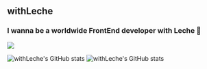 ## withLeche 
### I wanna be a worldwide FrontEnd developer with Leche 🐺
<img src="https://img.shields.io/badge/HTML-#bbb?style=flat-square&logo=CBS&logoColor=#000000"/>

<!--
**withLeche/withLeche** is a ✨ _special_ ✨ repository because its `README.md` (this file) appears on your GitHub profile.

Here are some ideas to get you started:

- 🔭 I’m currently working on ...
- 🌱 I’m currently learning ...
- 👯 I’m looking to collaborate on ...
- 🤔 I’m looking for help with ...
- 💬 Ask me about ...
- 📫 How to reach me: ...
- 😄 Pronouns: ...
- ⚡ Fun fact: ...
-->
![withLeche's GitHub stats](https://github-readme-stats.vercel.app/api?username=withLeche&theme=tokyonight&show_icons=true)
![withLeche's GitHub stats](https://github-readme-stats.vercel.app/api/top-langs/?username=withLeche&theme=tokyonight&show_icons=true)
